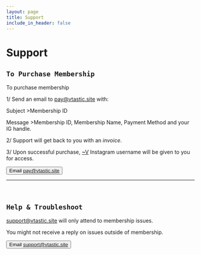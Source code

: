 ```yaml
---
layout: page
title: Support
include_in_header: false
---
```


# Support


## `To Purchase Membership`

To purchase membership

1/ Send an email to pay@vtastic.site with:

Subject >Membership ID

Message >Membership ID, Membership Name, Payment Method and your IG handle.

2/ Support will get back to you with an *invoice*.

3/ Upon successful purchase, [~V](../v) Instagram username will be given to you for access.

<button onClick="location.href='mailto:pay@vtastic.site'" class="button-65 button-66" role="button">Email pay@vtastic.site</button>

________
<br>

## `Help & Troubleshoot`

support@vtastic.site will only attend to membership issues.

You might not receive a reply on issues outside of membership.

<button onClick="location.href='mailto:support@vtastic.site'" class="button-65 button-66" role="button">Email support@vtastic.site</button>







